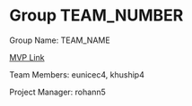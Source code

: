 # Group TEAM_NUMBER
Group Name: TEAM_NAME

[MVP Link](http://cs196.cs.illinois.edu)

Team Members: eunicec4, khuship4

Project Manager: rohann5
